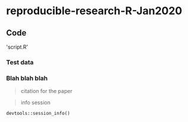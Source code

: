 # reproducible-research-R-Jan2020

## Code

'script.R'

### Test data

### Blah blah blah

> citation for the paper

> info session

```{r echo=FALSE}
devtools::session_info()
```

```{r}

```

